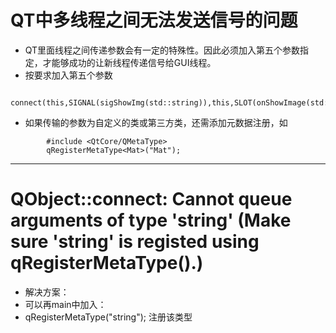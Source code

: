 # QT中多线程之间无法发送信号的问题
- QT里面线程之间传递参数会有一定的特殊性。因此必须加入第五个参数指定，才能够成功的让新线程传递信号给GUI线程。
- 按要求加入第五个参数
```
	connect(this,SIGNAL(sigShowImg(std::string)),this,SLOT(onShowImage(std::string)),Qt::DirectConnection);
```

- 如果传输的参数为自定义的类或第三方类，还需添加元数据注册，如
```
		#include <QtCore/QMetaType>
		qRegisterMetaType<Mat>("Mat");
```
***
# QObject::connect: Cannot queue arguments of type 'string' (Make sure 'string' is registed using qRegisterMetaType().)
- 解决方案：
- 可以再main中加入：
- qRegisterMetaType<string>("string"); 注册该类型
